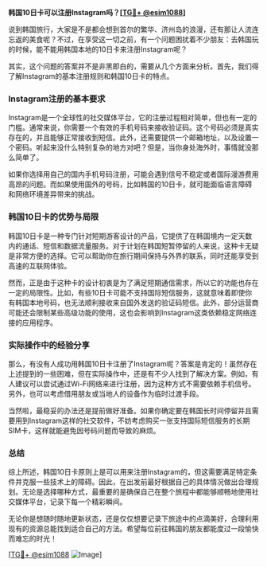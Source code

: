 **韩国10日卡可以注册Instagram吗？[[TG💪+ @esim1088](https://t.me/s/esim1088)]**

说到韩国旅行，大家是不是都会想到首尔的繁华、济州岛的浪漫，还有那让人流连忘返的美食呢？不过，在享受这一切之前，有一个问题困扰着不少朋友：去韩国玩的时候，能不能用韩国本地的10日卡来注册Instagram呢？

其实，这个问题的答案并不是非黑即白的，需要从几个方面来分析。首先，我们得了解Instagram的基本注册规则和韩国10日卡的特点。

### Instagram注册的基本要求

Instagram是一个全球性的社交媒体平台，它的注册过程相对简单，但也有一定的门槛。通常来说，你需要一个有效的手机号码来接收验证码。这个号码必须是真实存在的，并且能够正常接收到短信。此外，还需要提供一个邮箱地址，以及设置一个密码。听起来没什么特别复杂的地方对吧？但是，当你身处海外时，事情就没那么简单了。

如果你选择用自己的国内手机号码注册，可能会遇到信号不稳定或者国际漫游费用高昂的问题。而如果使用国外的号码，比如韩国的10日卡，就可能面临语言障碍和网络环境差异带来的挑战。

### 韩国10日卡的优势与局限

韩国10日卡是一种专门针对短期游客设计的产品，它提供了在韩国境内一定天数内的通话、短信和数据流量服务。对于计划在韩国短暂停留的人来说，这种卡无疑是非常方便的选择。它可以帮助你在旅行期间保持与外界的联系，同时还能享受到高速的互联网体验。

然而，正是由于这种卡的设计初衷是为了满足短期通信需求，所以它的功能也存在一定的局限性。比如，有些10日卡可能不支持国际短信服务，这就意味着即使你有韩国本地号码，也无法顺利接收来自国外发送的验证码短信。此外，部分运营商可能还会限制某些高级功能的使用，这也会影响到Instagram这类依赖稳定网络连接的应用程序。

### 实际操作中的经验分享

那么，有没有人成功用韩国10日卡注册了Instagram呢？答案是肯定的！虽然存在上述提到的一些困难，但在实际操作中，还是有不少人找到了解决方案。例如，有人建议可以尝试通过Wi-Fi网络来进行注册，因为这种方式不需要依赖手机信号。另外，也可以考虑借用朋友或当地人的设备作为临时过渡手段。

当然啦，最稳妥的办法还是提前做好准备。如果你确定要在韩国长时间停留并且需要用到Instagram这样的社交软件，不妨考虑购买一张支持国际短信服务的长期SIM卡，这样就能避免因号码问题而导致的麻烦。

### 总结

综上所述，韩国10日卡原则上是可以用来注册Instagram的，但这需要满足特定条件并克服一些技术上的障碍。因此，在出发前最好根据自己的具体情况做出合理规划。无论是选择哪种方式，最重要的是确保自己在整个旅程中都能够顺畅地使用社交媒体平台，记录下每一个精彩瞬间。

无论你是想随时随地更新状态，还是仅仅想要记录下旅途中的点滴美好，合理利用现有的资源总能找到适合自己的方法。希望每位前往韩国的朋友都能度过一段愉快而难忘的时光！

[[TG💪+ @esim1088](https://t.me/s/esim1088) ![Image](https://i.postimg.cc/4NQfJmqS/Snipaste-2025-05-13-00-14-12.png)]